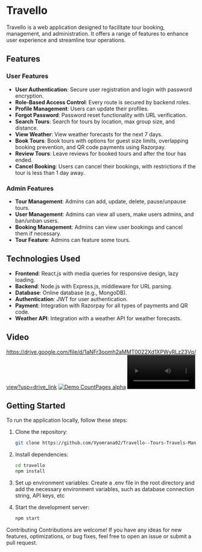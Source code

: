 # Travello

Travello is a web application designed to facilitate tour booking, management, and administration. It offers a range of features to enhance user experience and streamline tour operations.

## Features

### User Features

- **User Authentication**: Secure user registration and login with password encryption.
- **Role-Based Access Control**: Every route is secured by backend roles.
- **Profile Management**: Users can update their profiles.
- **Forgot Password**: Password reset functionality with URL verification.
- **Search Tours**: Search for tours by location, max group size, and distance.
- **View Weather**: View weather forecasts for the next 7 days.
- **Book Tours**: Book tours with options for guest size limits, overlapping booking prevention, and QR code payments using Razorpay.
- **Review Tours**: Leave reviews for booked tours and after the tour has ended.
- **Cancel Booking**: Users can cancel their bookings, with restrictions if the tour is less than 1 day away.

### Admin Features

- **Tour Management**: Admins can add, update, delete, pause/unpause tours.
- **User Management**: Admins can view all users, make users admins, and ban/unban users.
- **Booking Management**: Admins can view user bookings and cancel them if necessary.
- **Tour Feature**: Admins can feature some tours.

## Technologies Used

- **Frontend**: React.js with media queries for responsive design, lazy loading.
- **Backend**: Node.js with Express.js, middleware for URL parsing.
- **Database**: Online database (e.g., MongoDB).
- **Authentication**: JWT for user authentication.
- **Payment**: Integration with Razorpay for all types of payments and QR code.
- **Weather API**: Integration with a weather API for weather forecasts.

## Video 
https://drive.google.com/file/d/1aNFr3oomh2aMMT0022Xd1XPWyRLz23Vq/view?usp=drive_link
[![Demo CountPages alpha](https://share.gifyoutube.com/KzB6Gb.gif)](https://drive.google.com/file/d/1aNFr3oomh2aMMT0022Xd1XPWyRLz23Vq/view?usp=drive_link)
<video src='https://share.gifyoutube.com/KzB6Gb.gif)](https://drive.google.com/file/d/1aNFr3oomh2aMMT0022Xd1XPWyRLz23Vq/view?usp=drive_link' width=180/>


## Getting Started

To run the application locally, follow these steps:

1. Clone the repository:

   ```bash
   git clone https://github.com/Vyomrana02/Travello--Tours-Travels-Management.git

2. Install dependencies:

   ```bash
   cd travello
   npm install

3. Set up environment variables: Create a .env file in the root directory and add the necessary environment variables, such as database connection string, API keys, etc
   
4. Start the development server:

   ```bash
   npm start

Contributing
Contributions are welcome! If you have any ideas for new features, optimizations, or bug fixes, feel free to open an issue or submit a pull request.

